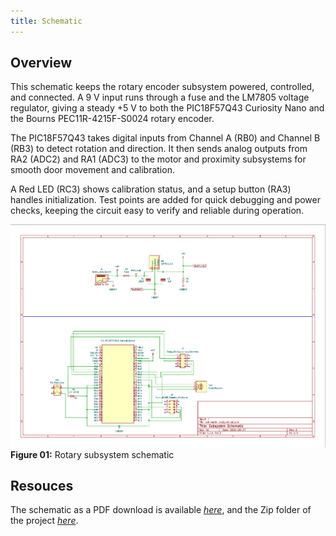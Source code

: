 ```yaml
---
title: Schematic
---
```


## Overview

This schematic keeps the rotary encoder subsystem powered, controlled, and connected. A 9 V input runs through a fuse and the LM7805 voltage regulator, giving a steady +5 V to both the PIC18F57Q43 Curiosity Nano and the Bourns PEC11R-4215F-S0024 rotary encoder.

The PIC18F57Q43 takes digital inputs from Channel A (RB0) and Channel B (RB3) to detect rotation and direction. It then sends analog outputs from RA2 (ADC2) and RA1 (ADC3) to the motor and proximity subsystems for smooth door movement and calibration.

A Red LED (RC3) shows calibration status, and a setup button (RA3) handles initialization. Test points are added for quick debugging and power checks, keeping the circuit easy to verify and reliable during operation.


![schematic](Screenshot.png)
**Figure 01:** Rotary subsystem schematic


## Resouces

The schematic as a PDF download is available [*here*](schematic-design.pdf), and the Zip folder of the project [*here*](schematic-design.zip).